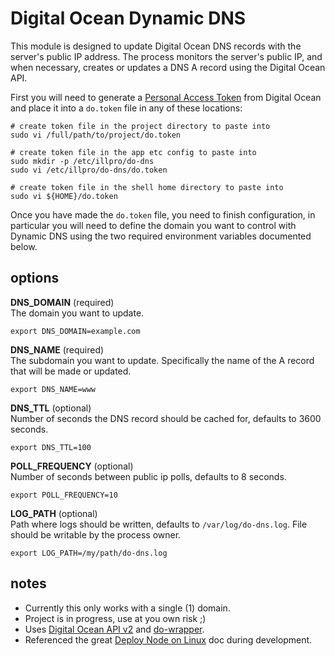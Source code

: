 # Digital Ocean Dynamic DNS

This module is designed to update Digital Ocean DNS records with the server's
public IP address. The process monitors the server's public IP, and when 
necessary, creates or updates a DNS A record using the Digital Ocean API.

First you will need to generate a [Personal Access Token][1] from Digital Ocean
and place it into a `do.token` file in any of these locations:


    # create token file in the project directory to paste into
    sudo vi /full/path/to/project/do.token
    
    # create token file in the app etc config to paste into
    sudo mkdir -p /etc/illpro/do-dns
    sudo vi /etc/illpro/do-dns/do.token

    # create token file in the shell home directory to paste into
    sudo vi ${HOME}/do.token

Once you have made the `do.token` file, you need to finish configuration, in
particular you will need to define the domain you want to control with Dynamic
DNS using the two required environment variables documented below.

## options

**DNS_DOMAIN** (required)  
The domain you want to update.

    export DNS_DOMAIN=example.com

**DNS_NAME** (required)  
The subdomain you want to update. Specifically the name of the A record that
will be made or updated.

    export DNS_NAME=www


**DNS_TTL** (optional)  
Number of seconds the DNS record should be cached for, defaults to 3600 seconds.

    export DNS_TTL=100


**POLL_FREQUENCY** (optional)  
Number of seconds between public ip polls, defaults to 8 seconds.

    export POLL_FREQUENCY=10

**LOG_PATH** (optional)  
Path where logs should be written, defaults to `/var/log/do-dns.log`. File
should be writable by the process owner.

    export LOG_PATH=/my/path/do-dns.log


## notes
* Currently this only works with a single (1) domain.
* Project is in progress, use at you own risk ;)
* Uses [Digital Ocean API v2][2] and [do-wrapper][3].
* Referenced the great [Deploy Node on Linux][4] doc during development.




[1]: https://www.digitalocean.com/docs/apis-clis/api/create-personal-access-token/
[2]: https://developers.digitalocean.com/documentation/v2/
[3]: https://www.npmjs.com/package/do-wrapper
[4]: https://expeditedsecurity.com/blog/deploy-node-on-linux/